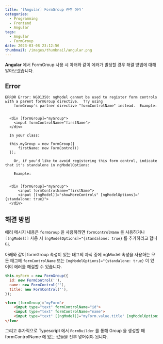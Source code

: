 ```yaml
---
title: '[Angular] FormGroup 관련 에러'
categories:
  - Programming
  - Frontend
  - Angular
tags:
  - Angular
  - FormGroup
date: 2023-03-08 23:12:56
thumbnail: /images/thumbnail/angular.png
---
```


**Angular** 에서 FormGroup 사용 시 아래와 같이 에러가 발생할 경우 해결 방법에 대해 알아보겠습니다.

## Error

```shell
ERROR Error: NG01350: ngModel cannot be used to register form controls with a parent formGroup directive.  Try using
    formGroup's partner directive "formControlName" instead.  Example:


  <div [formGroup]="myGroup">
    <input formControlName="firstName">
  </div>

  In your class:

  this.myGroup = new FormGroup({
      firstName: new FormControl()
  });

    Or, if you'd like to avoid registering this form control, indicate that it's standalone in ngModelOptions:

    Example:


  <div [formGroup]="myGroup">
      <input formControlName="firstName">
      <input [(ngModel)]="showMoreControls" [ngModelOptions]="{standalone: true}">
  </div>
```

## 해결 방법

에러 메시지 내용은 `formGroup` 을 사용하려면 `formControlName` 을 사용하거나 `[(ngModel)]` 사용 시 `[ngModelOptions]="{standalone: true}` 를 추가하라고 합니다.

아래와 같이 formGroup 속성이 있는 태그의 자식 중에 ngModel 속성을 사용하는 모든 태그에 `formControlName` 또는 `[ngModelOptions]="{standalone: true}` 이 있어야 에러를 해결할 수 있습니다.

```js
this.myForm = new FormGroup({
  id: new FormControl(''),
  name: new FormControl(''),
  title: new FormControl(''),
});
```

```html
<form [formGroup]="myForm">
    <input type="text" formControlName="id">
    <input type="text" formControlName="name">
    <input type="text" [(ngModel)]="myForm.value.title" [ngModelOptions]="{standalone: true}">
</fom>
```

그리고 추가적으로 Typescript 에서 `FormBuilder` 를 통해 Group 을 생성할 때 formControlName 에 있는 값들을 전부 넣어줘야 됩니다.
